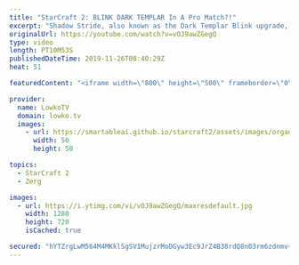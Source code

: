 ```yaml
---
title: "StarCraft 2: BLINK DARK TEMPLAR In A Pro Match?!"
excerpt: "Shadow Stride, also known as the Dark Templar Blink upgrade, is one of the most underused upgrades in StarCraft 2. In this professional match that was played during the World Championship Series, Classic decides to give it a try versus one of the best Zergs in the world.  Get more videos & support my"
originalUrl: https://youtube.com/watch?v=vOJ9awZGegQ
type: video
length: PT10M53S
publishedDateTime: 2019-11-26T08:40:29Z
heat: 51

featuredContent: "<iframe width=\"800\" height=\"500\" frameborder=\"0\" src=\"https://www.youtube.com/embed/vOJ9awZGegQ\" allow=\"accelerometer; autoplay; encrypted-media; gyroscope; picture-in-picture\" allowfullscreen></iframe>"

provider:
  name: LowkoTV
  domain: lowko.tv
  images:
    - url: https://smartableai.github.io/starcraft2/assets/images/organizations/lowko.tv-50x50.jpg
      width: 50
      height: 50

topics:
  - StarCraft 2
  - Zerg

images:
  - url: https://i.ytimg.com/vi/vOJ9awZGegQ/maxresdefault.jpg
    width: 1280
    height: 720
    isCached: true

secured: "hYTZrgLwM564M4MKklSgSV1MujzrMoDGyw3Ec9JrZ4B38rdQ8n03rm6zdnmv+SNXlMM7TmCYsDOMPmtfbUcwN4wQCAbjNRirrFyiI+OBdp2Z33HHKUH5UEmAF6fbCT35Wvd5SF2Gqggf02ZpjzdPJTsslmdFS1icT3rh3xjcz0uuFMOy5WBqUZAVLoV7VaH/R4dimclP1fzIraoTGE4CZHMKDuakiq20qK6Ub1ahB4o+LnRbNjdZOLGx/qS6j5/lVYm5TtTBPEocyrnnZL1OLwe4I5MZTuRVze+1GBynFhJ3ujnrEupEz356v9EuLw4iZdhI8WM5cj9Wc3QrEbOOUMqpDNGy4Eor/Qp0Kg3HI+MrGEq9D6v7FId2OtIYPINYAKMJeJBcS6f2Be4adzMpxzULTvnmxRB4A3o1jAF7Aqg=;Zhdp8fy+mKu/TugbjeCfQw=="
---
```


